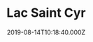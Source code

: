 ---
date: 2019-08-14T10:18:40.000Z
title: Lac Saint Cyr
latitude: 46.72105153899566
longitude: 0.4588440009477159
category: checkin
---